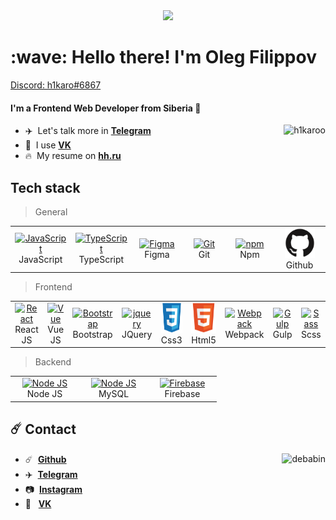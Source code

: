 <div id="header" align="center">
  <img src="https://media.giphy.com/media/k0ijJhqrUP4T2EvmJ1/giphy.gif" width="400"/>
</div>

<h1 align="left">:wave: Hello there! I'm Oleg Filippov</h1>
<div>
<a href="">Discord: h1karo#6867</a>
</div>

<h4 align="left">I'm a Frontend Web Developer from Siberia 🧊</h4>

<a href="#h1karoo-title">
  <img src="https://github-readme-stats.vercel.app/api?username=h1karoo&show_icons=true&theme=react&count_private=true&include_all_commits=true" alt="h1karoo" align="right" />
</a>

- :airplane: &nbsp;Let's talk more in **[Telegram](https://t.me/privetdanet)**
- :speech_balloon: &nbsp;I use  **[VK](https://vk.com/privetdanet)**
- :fire: &nbsp;My resume on **[hh.ru](https://disk.yandex.ru/edit/disk/disk%2F%D0%A4%D0%B8%D0%BB%D0%B8%D0%BF%D0%BF%D0%BE%D0%B2%20%D0%9E%D0%BB%D0%B5%D0%B3%20%D0%98%D0%B2%D0%B0%D0%BD%D0%BE%D0%B2%D0%B8%D1%87%20(2).docx)**

<h2 align="left" id="h1karoo-stack">Tech stack</h2>

>  General
 
<table width='100%'>
  <tr>
    <td align="center" width="96">
      <a href="#h1karoo-stack">
        <img src="https://upload.wikimedia.org/wikipedia/commons/thumb/9/99/Unofficial_JavaScript_logo_2.svg/1024px-Unofficial_JavaScript_logo_2.svg.png" width="48" height="48" alt="JavaScript" />
      </a>
      <br>JavaScript
    </td>
    <td align="center" width="96">
      <a href="#h1karoo-stack">
        <img src="https://upload.wikimedia.org/wikipedia/commons/thumb/4/4c/Typescript_logo_2020.svg/1200px-Typescript_logo_2020.svg.png" width="48" height="48" alt="TypeScript"         />
      </a>
      <br>TypeScript
    </td>
    <td align="center" width="96">
      <a href="#h1karoo-stack" >
        <img src="https://upload.wikimedia.org/wikipedia/commons/3/33/Figma-logo.svg" width="45" height="45" alt="Figma" />
      </a>
      <br>Figma
    </td>
    <td align="center" width="96">
      <a href="#h1karoo-stack" >
        <img src="https://upload.wikimedia.org/wikipedia/commons/thumb/3/3f/Git_icon.svg/1200px-Git_icon.svg.png" width="48" height="48" alt="Git" />
      </a>
      <br>Git
    </td>
    </td>
    <td align="center" width="96"> 
      <a href="#h1karoo-stack" >
        <img src="https://brandeps.com/icon-download/N/Npm-icon-vector-05.svg" width="48" height="48" alt="npm" />
      </a>
      <br>Npm
    </td>
     <td align="center" width="96"> 
      <a href="#h1karoo-stack" >
        <img src="https://github.com/devicons/devicon/blob/master/icons/github/github-original.svg" width="48" height="48" alt="github" />
      </a>
      <br>Github
    </td>
    </td>
  </tr> 
</table>

>  Frontend
 
<table width='100%'>
  <tr>
    <td align="center" width="96">
      <a href="#h1karoo-stack">
        <img src="https://brandlogos.net/wp-content/uploads/2020/09/react-logo.png" width="48" height="48" alt="React" />
      </a>
      <br>React JS
      </td>
      <td align="center" width="96">
      <a href="#h1karoo-stack">
        <img src="https://upload.wikimedia.org/wikipedia/commons/thumb/9/95/Vue.js_Logo_2.svg/640px-Vue.js_Logo_2.svg.png" width="48" height="48" alt="Vue" />
      </a>
      <br>Vue JS
      </td>
   <td align="center" width="96">
      <a href="#h1karoo-stack">
        <img src="https://cdn.worldvectorlogo.com/logos/bootstrap-4.svg" width="48" height="48" alt="Bootstrap" />
      </a>
      <br>Bootstrap
    </td>
       <td align="center" width="96">
      <a href="#h1karoo-stack">
        <img src="https://www.joykal.com/wp-content/uploads/2019/09/jquery.png" width="48" height="48" alt="jquery" />
      </a>
      <br>JQuery
    </td>
     <td align="center" width="96"> 
      <a href="#h1karoo-stack" >
        <img src="https://github.com/devicons/devicon/blob/master/icons/css3/css3-original.svg" width="48" height="48" alt="css3" />
      </a>
      <br>Css3
    </td>
    <td align="center" width="96">
      <a href="#h1karoo-stack">
        <img src="https://github.com/devicons/devicon/blob/master/icons/html5/html5-original.svg" width="48" height="48" alt="Html5" />
      </a>
      <br>Html5
    </td>
    <td align="center" width="96"> 
      <a href="#h1karoo-stack" >
        <img src="https://brandeps.com/icon-download/W/Webpack-icon-vector-02.svg" width="48" height="48" alt="Webpack" />
      </a>
      <br>Webpack
    </td>
        <td align="center" width="96"> 
      <a href="#h1karoo-stack" >
        <img src="https://raw.githubusercontent.com/gulpjs/artwork/master/gulp-2x.png" width="48" height="48" alt="Gulp" />
      </a>
      <br>Gulp
    </td>
    <td align="center" width="96">
      <a href="#h1karoo-stack">
        <img src="https://brandeps.com/icon-download/S/Sass-icon-vector-04.svg" width="48" height="48" alt="Sass" />
      </a>
      <br>Sсss
    </td>
  </tr> 
</table>

>  Backend
 
<table width='100%'>
  <tr>
    <td align="center" width="96"> 
      <a href="#h1karoo-stack" >
        <img src="https://brandeps.com/icon-download/N/Nodejs-icon-vector-02.svg" width="48" height="48" alt="Node JS" />
      </a>
      <br>Node JS
    </td>
        <td align="center" width="96"> 
      <a href="#h1karoo-stack" >
        <img src="https://upload.wikimedia.org/wikipedia/commons/thumb/0/0a/MySQL_textlogo.svg/640px-MySQL_textlogo.svg.png" width="48" height="48" alt="Node JS" />
      </a>
      <br>MySQL
    </td>
     <td align="center" width="96"> 
      <a href="#h1karoo-stack" >
        <img src="https://brandeps.com/logo-download/F/Firebase-logo-vector-02.svg" width="48" height="48" alt="Firebase" />
      </a>
      <br>Firebase
    </td>
  </tr> 
</table>

## :comet: Contact
<a href="#h1karoo-title">
  <img align="right" src="https://github-readme-stats.vercel.app/api/top-langs?username=h1karooshow_icons=true&locale=en&layout=compact&theme=react" alt="debabin" />
</a>

- :comet: &nbsp;**[Github](https://github.com/h1karoo)**
- :airplane: &nbsp;**[Telegram](https://t.me/privetdanet)**
- :camera: &nbsp;**[Instagram](https://www.instagram.com/privetdanett/)**
- :speech_balloon: &nbsp; **[VK](https://vk.com/privetdanet)**

<br>
